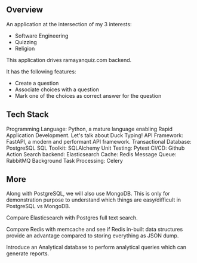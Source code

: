 ## Overview

An application at the intersection of my 3 interests:
- Software Engineering
- Quizzing
- Religion

This application drives ramayanquiz.com backend.

It has the following features:
- Create a question
- Associate choices with a question
- Mark one of the choices as correct answer for the question

## Tech Stack

Programming Language: Python, a mature language enabling Rapid Application Development. Let's talk about Duck Typing!
API Framework: FastAPI, a modern and performant API framework.
Transactional Database: PostgreSQL
SQL Toolkit: SQLAlchemy
Unit Testing: Pytest
CI/CD: Github Action
Search backend: Elasticsearch
Cache: Redis
Message Queue: RabbitMQ
Background Task Processing: Celery

## More
Along with PostgreSQL, we will also use MongoDB. This is only for demonstration purpose to understand which things are easy/difficult in PostgreSQL vs MongoDB.

Compare Elasticsearch with Postgres full text search.

Compare Redis with memcache and see if Redis in-built data structures provide an advantage compared to storing everything as JSON dump.

Introduce an Analytical database to perform analytical queries which can generate reports.